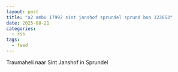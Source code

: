 ```yaml
---
layout: post
title: "a2 ambu 17992 sint janshof sprundel sprund bon 123653"
date: 2025-08-21
categories: 
  - rss
tags: 
  - feed
---
```


Traumaheli naar Sint Janshof in Sprundel
